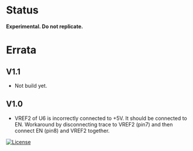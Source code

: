 # Status

**Experimental. Do not replicate.**

# Errata

## V1.1

- Not build yet.

## V1.0

- VREF2 of U6 is incorrectly connected to +5V. It should be connected to EN. Workaround by disconnecting trace to VREF2 (pin7) and then connect EN (pin8) and VREF2 together.


[![License](https://img.shields.io/badge/License-Apache%202.0-blue.svg)](https://opensource.org/licenses/Apache-2.0)
